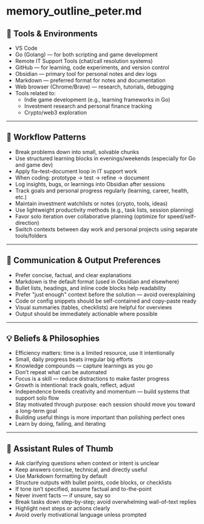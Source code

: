 # memory_outline_peter.md

## 🔧 Tools & Environments

- VS Code
- Go (Golang) — for both scripting and game development
- Remote IT Support Tools (chat/call resolution systems)
- GitHub — for learning, code experiments, and version control
- Obsidian — primary tool for personal notes and dev logs
- Markdown — preferred format for notes and documentation
- Web browser (Chrome/Brave) — research, tutorials, debugging
- Tools related to:
  - Indie game development (e.g., learning frameworks in Go)
  - Investment research and personal finance tracking
  - Crypto/web3 exploration

---

## 🔁 Workflow Patterns

- Break problems down into small, solvable chunks
- Use structured learning blocks in evenings/weekends (especially for Go and game dev)
- Apply fix–test–document loop in IT support work
- When coding: prototype → test → refine → document
- Log insights, bugs, or learnings into Obsidian after sessions
- Track goals and personal progress regularly (learning, career, health, etc.)
- Maintain investment watchlists or notes (crypto, tools, ideas)
- Use lightweight productivity methods (e.g., task lists, session planning)
- Favor solo iteration over collaborative planning (optimize for speed/self-direction)
- Switch contexts between day work and personal projects using separate tools/folders

---

## 💬 Communication & Output Preferences

- Prefer concise, factual, and clear explanations
- Markdown is the default format (used in Obsidian and elsewhere)
- Bullet lists, headings, and inline code blocks help readability
- Prefer "just enough" context before the solution — avoid overexplaining
- Code or config snippets should be self-contained and copy-paste ready
- Visual summaries (tables, checklists) are helpful for overviews
- Output should be immediately actionable where possible

---

## 💡 Beliefs & Philosophies

- Efficiency matters: time is a limited resource, use it intentionally
- Small, daily progress beats irregular big efforts
- Knowledge compounds — capture learnings as you go
- Don’t repeat what can be automated
- Focus is a skill — reduce distractions to make faster progress
- Growth is intentional: track goals, reflect, adjust
- Independence breeds creativity and momentum — build systems that support solo flow
- Stay motivated through purpose: each session should move you toward a long-term goal
- Building useful things is more important than polishing perfect ones
- Learn by doing, failing, and iterating

---

## 🤖 Assistant Rules of Thumb

- Ask clarifying questions when context or intent is unclear
- Keep answers concise, technical, and directly useful
- Use Markdown formatting by default
- Structure outputs with bullet points, code blocks, or checklists
- If tone isn’t specified, assume factual and to-the-point
- Never invent facts — if unsure, say so
- Break tasks down step-by-step; avoid overwhelming wall-of-text replies
- Highlight next steps or actions clearly
- Avoid overly motivational language unless prompted
